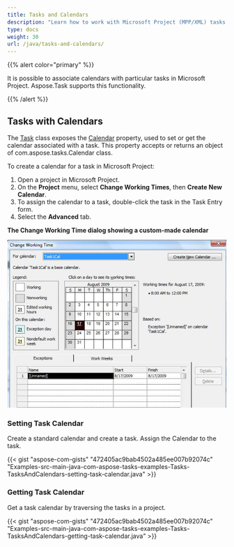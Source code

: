 ```yaml
---
title: Tasks and Calendars
description: "Learn how to work with Microsoft Project (MPP/XML) tasks and calendars using Aspose.Tasks for Java."
type: docs
weight: 30
url: /java/tasks-and-calendars/
---
```


{{% alert color="primary" %}}

It is possible to associate calendars with particular tasks in Microsoft Project. Aspose.Task supports this functionality.

{{% /alert %}}

## **Tasks with Calendars**
The [Task](https://reference.aspose.com/tasks/java/com.aspose.tasks/Task/) class exposes the [Calendar](https://reference.aspose.com/tasks/java/com.aspose.tasks/Calendar/) property, used to set or get the calendar associated with a task. This property accepts or returns an object of com.aspose.tasks.Calendar class.

To create a calendar for a task in Microsoft Project:

1. Open a project in Microsoft Project.
2. On the **Project** menu, select **Change Working Times**, then **Create New Calendar**.
3. To assign the calendar to a task, double-click the task in the Task Entry form.
4. Select the **Advanced** tab.

**The Change Working Time dialog showing a custom-made calendar**

![changing working time in resource calendar in Microsoft Project](tasks-and-calendars_1.png)
### **Setting Task Calendar**
Create a standard calendar and create a task. Assign the Calendar to the task.

{{< gist "aspose-com-gists" "472405ac9bab4502a485ee007b92074c" "Examples-src-main-java-com-aspose-tasks-examples-Tasks-TasksAndCalendars-setting-task-calendar.java" >}}
### **Getting Task Calendar**
Get a task calendar by traversing the tasks in a project.

{{< gist "aspose-com-gists" "472405ac9bab4502a485ee007b92074c" "Examples-src-main-java-com-aspose-tasks-examples-Tasks-TasksAndCalendars-getting-task-calendar.java" >}}
